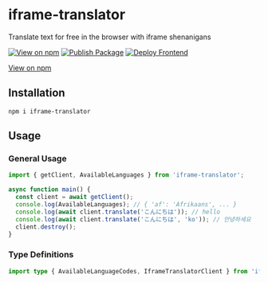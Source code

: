 # iframe-translator

Translate text for free in the browser with iframe shenanigans

[![View on npm](https://img.shields.io/npm/v/iframe-translator)](https://www.npmjs.com/package/iframe-translator)
[![Publish Package](https://github.com/KentoNishi/iframe-translator/actions/workflows/package.yaml/badge.svg)](https://github.com/KentoNishi/iframe-translator/actions/workflows/package.yaml)
[![Deploy Frontend](https://github.com/KentoNishi/iframe-translator/actions/workflows/pages.yaml/badge.svg)](https://github.com/KentoNishi/iframe-translator/actions/workflows/pages.yaml)

[View on npm](https://www.npmjs.com/package/iframe-translator)


## Installation
```shell
npm i iframe-translator
```

## Usage

### General Usage
```ts
import { getClient, AvailableLanguages } from 'iframe-translator';

async function main() {
  const client = await getClient();
  console.log(AvailableLanguages); // { 'af': 'Afrikaans', ... }
  console.log(await client.translate('こんにちは')); // hello
  console.log(await client.translate('こんにちは', 'ko')); // 안녕하세요
  client.destroy();
}
```

### Type Definitions
```ts
import type { AvailableLanguageCodes, IframeTranslatorClient } from 'iframe-translator';
```
